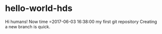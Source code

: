 # hello-world-hds
Hi humans!
Now time =2017-06-03 16:38:00
my first git repository 
Creating a new branch is quick.